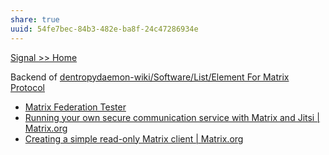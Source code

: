 ```yaml
---
share: true
uuid: 54fe7bec-84b3-482e-ba8f-24c47286934e
---
```

[Signal >> Home](https://signal.org/en/)

Backend of [dentropydaemon-wiki/Software/List/Element For Matrix Protocol](/undefined)

* [Matrix Federation Tester](https://federationtester.matrix.org/)
* [Running your own secure communication service with Matrix and Jitsi | Matrix.org](https://matrix.org/blog/2020/04/06/running-your-own-secure-communication-service-with-matrix-and-jitsi/)
* [Creating a simple read-only Matrix client | Matrix.org](https://matrix.org/docs/guides/creating-a-simple-read-only-matrix-client)
